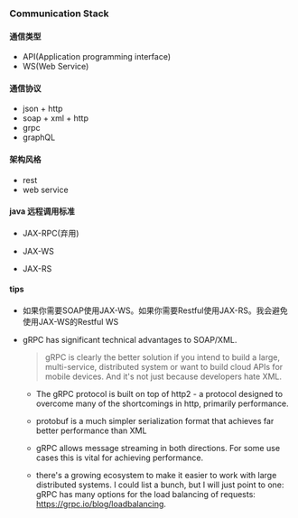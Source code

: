 ### Communication Stack

#### 通信类型

+ API(Application programming interface)
+ WS(Web Service)

#### 通信协议

+ json + http
+ soap + xml + http
+ grpc
+ graphQL

#### 架构风格

+ rest
+ web service

#### java 远程调用标准

- JAX-RPC(弃用)

- JAX-WS

- JAX-RS

#### tips

+ 如果你需要SOAP使用JAX-WS。如果你需要Restful使用JAX-RS。我会避免使用JAX-WS的Restful WS

+ gRPC has significant technical advantages to SOAP/XML.

  > gRPC is clearly the better solution if you intend to build a large, multi-service, distributed system or want to build cloud APIs for mobile devices. And it's not just because developers hate XML.

  + The gRPC protocol is built on top of http2 - a protocol designed to overcome many of the shortcomings in http, primarily performance.

  + protobuf is a much simpler serialization format that achieves far better performance than XML

  + gRPC allows message streaming in both directions. For some use cases this is vital for achieving performance.

  +  there's a growing ecosystem to make it easier to work with large distributed systems. I could list a bunch, but I will just point to one: gRPC has many options for the load balancing of requests: <https://grpc.io/blog/loadbalancing>.
